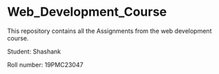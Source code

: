 # Web_Development_Course
This repository contains all the Assignments from the web development course.


Student: Shashank

Roll number: 19PMC23047
